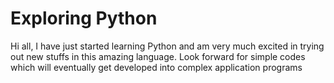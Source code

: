 # Exploring Python
Hi all, I have just started learning Python and am very much excited in trying out new stuffs in this amazing language. Look forward for simple codes which will eventually get developed into complex application programs
